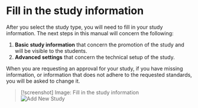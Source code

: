 
# Fill in the study information

After you select the study type, you will need to fill in your study information. The next steps in this manual will concern the following:

1. **Basic study information** that concern the promotion of the study and will be visible to the students.
2. **Advanced settings** that concern the technical setup of the study. 

When you are requesting an approval for your study, if you have missing information, or information that does not adhere to the requested standards, you will be asked to change it.

>[!screenshot] <i class="fa-solid fa-camera"></i> Image: Fill in the study information  
><img src="/static/images/study-information.png" alt="Add New Study" class="responsive-image">


